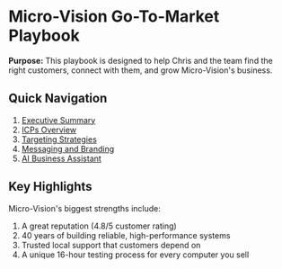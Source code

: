 # Micro-Vision Go-To-Market Playbook

**Purpose:** This playbook is designed to help Chris and the team find the right customers, connect with them, and grow Micro-Vision's business.

## Quick Navigation

1. [Executive Summary](docs/executive-summary)
2. [ICPs Overview](docs/icps/overview)
3. [Targeting Strategies](docs/targeting-strategies)
4. [Messaging and Branding](docs/messaging-and-branding)
5. [AI Business Assistant](docs/ai-assistant)

## Key Highlights

Micro-Vision's biggest strengths include:
1. A great reputation (4.8/5 customer rating)
2. 40 years of building reliable, high-performance systems
3. Trusted local support that customers depend on
4. A unique 16-hour testing process for every computer you sell